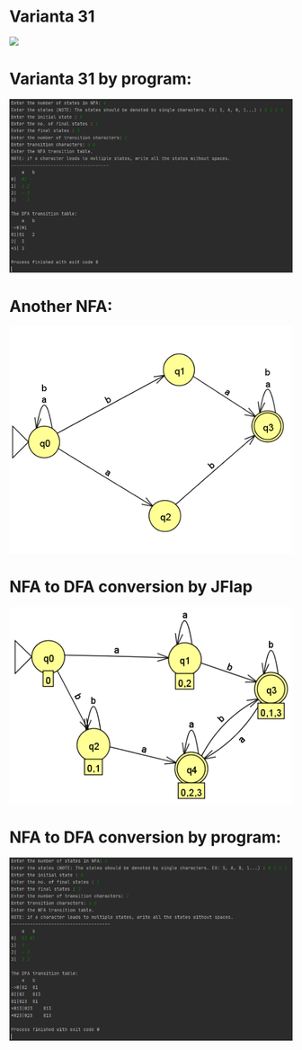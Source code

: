 # Varianta 31

![](https://github.com/encodedemotions/lpfcok/blob/main/Lab2/ss/screen1.jpg)

# Varianta 31 by program:

![](https://github.com/encodedemotions/lpfcok/blob/main/Lab2/ss/screen2.png)

# Another NFA:

![](https://github.com/encodedemotions/lpfcok/blob/main/Lab2/ss/screen3.png)

# NFA to DFA conversion by JFlap

![](https://github.com/encodedemotions/lpfcok/blob/main/Lab2/ss/screen4.png)

# NFA to DFA conversion by program:

![](https://github.com/encodedemotions/lpfcok/blob/main/Lab2/ss/screen5.png)

